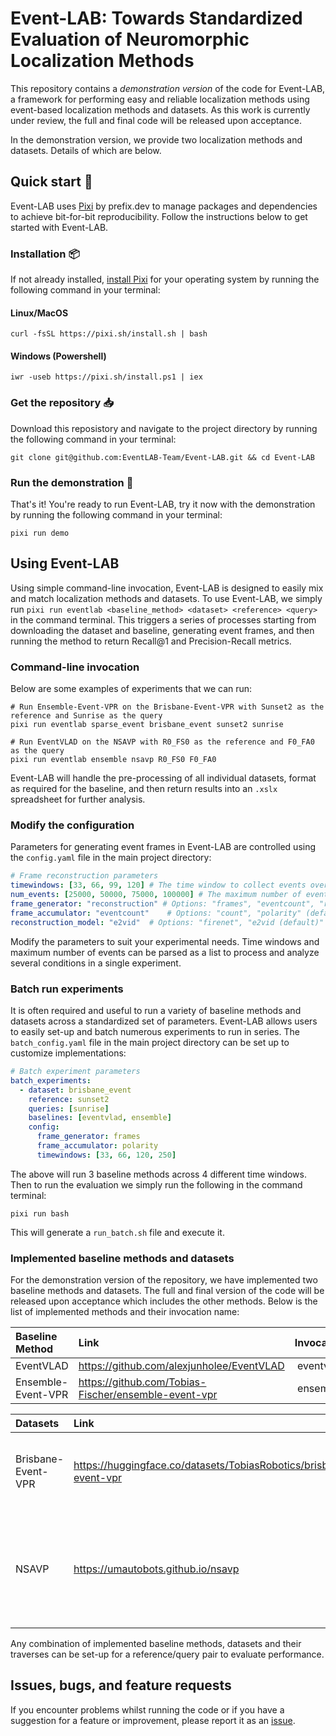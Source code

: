 # Event-LAB: Towards Standardized Evaluation of Neuromorphic Localization Methods
This repository contains a _demonstration version_ of the code for Event-LAB, a framework for performing easy and reliable localization methods using event-based localization methods and datasets. As this work is currently under review, the full and final code will be released upon acceptance.

In the demonstration version, we provide two localization methods and datasets. Details of which are below.

## Quick start :dizzy:
Event-LAB uses [Pixi](https://prefix.dev/docs/pixi/overview) by prefix.dev to manage packages and dependencies to achieve bit-for-bit reproducibility. Follow the instructions below to get started with Event-LAB.

### Installation :package:
If not already installed, [install Pixi](https://prefix.dev/docs/pixi/overview#installation) for your operating system by running the following command in your terminal:

#### Linux/MacOS
```console
curl -fsSL https://pixi.sh/install.sh | bash
```
#### Windows (Powershell)
```console
iwr -useb https://pixi.sh/install.ps1 | iex
```

### Get the repository :inbox_tray:
Download this reposistory and navigate to the project directory by running the following command in your terminal:
```console
git clone git@github.com:EventLAB-Team/Event-LAB.git && cd Event-LAB
```

### Run the demonstration :rocket:
That's it! You're ready to run Event-LAB, try it now with the demonstration by running the following command in your terminal:
```console
pixi run demo
```

## Using Event-LAB
Using simple command-line invocation, Event-LAB is designed to easily mix and match localization methods and datasets. To use Event-LAB, we simply run `pixi run eventlab <baseline_method> <dataset> <reference> <query>` in the command terminal. This triggers a series of processes starting from downloading the dataset and baseline, generating event frames, and then running the method to return Recall@1 and Precision-Recall metrics.

### Command-line invocation
Below are some examples of experiments that we can run:
```console
# Run Ensemble-Event-VPR on the Brisbane-Event-VPR with Sunset2 as the reference and Sunrise as the query
pixi run eventlab sparse_event brisbane_event sunset2 sunrise

# Run EventVLAD on the NSAVP with R0_FS0 as the reference and F0_FA0 as the query
pixi run eventlab ensemble nsavp R0_FS0 F0_FA0 
```

Event-LAB will handle the pre-processing of all individual datasets, format as required for the baseline, and then return results into an `.xslx` spreadsheet for further analysis.

### Modify the configuration
Parameters for generating event frames in Event-LAB are controlled using the `config.yaml` file in the main project directory:
```yaml
# Frame reconstruction parameters
timewindows: [33, 66, 99, 120] # The time window to collect events over
num_events: [25000, 50000, 75000, 100000] # The maximum number of events per frame, only used if frame_generator is "eventcount"
frame_generator: "reconstruction" # Options: "frames", "eventcount", "reconstruction"
frame_accumulator: "eventcount"    # Options: "count", "polarity" (default), "timestamp"
reconstruction_model: "e2vid"  # Options: "firenet", "e2vid (default)"
```
Modify the parameters to suit your experimental needs. Time windows and maximum number of events can be parsed as a list to process and analyze several conditions in a single experiment.

### Batch run experiments
It is often required and useful to run a variety of baseline methods and datasets across a standardized set of parameters. Event-LAB allows users to easily set-up and batch numerous experiments to run in series. The `batch_config.yaml` file in the main project directory can be set up to customize implementations:
```yaml
# Batch experiment parameters
batch_experiments:
  - dataset: brisbane_event
    reference: sunset2
    queries: [sunrise]
    baselines: [eventvlad, ensemble]
    config:
      frame_generator: frames
      frame_accumulator: polarity
      timewindows: [33, 66, 120, 250]
```
The above will run 3 baseline methods across 4 different time windows. Then to run the evaluation we simply run the following in the command terminal:
```console
pixi run bash
```
This will generate a `run_batch.sh` file and execute it.

### Implemented baseline methods and datasets
For the demonstration version of the repository, we have implemented two baseline methods and datasets. The full and final version of the code will be released upon acceptance which includes the other methods. Below is the list of implemented methods and their invocation name:

| Baseline Method | Link | Invocation | 
|:----------------|:------|:------------:|
| EventVLAD |  https://github.com/alexjunholee/EventVLAD | eventvlad|
|Ensemble-Event-VPR | https://github.com/Tobias-Fischer/ensemble-event-vpr | ensemble |

| Datasets | Link | Invocation | Traverses | 
|:----------------|:------|:------------|:-------:|
| Brisbane-Event-VPR |  https://huggingface.co/datasets/TobiasRobotics/brisbane-event-vpr | brisbane_event | sunset1, sunset2, sunrise, daytime, morning, night
|NSAVP | https://umautobots.github.io/nsavp | nsavp | R0_RN0, R0_RA0, R0_FS0, F0_FN0, RO_RS0, R1_DA0, R1_FA0, R1_RA0, R0_FA0 |

Any combination of implemented baseline methods, datasets and their traverses can be set-up for a reference/query pair to evaluate performance.

## Issues, bugs, and feature requests
If you encounter problems whilst running the code or if you have a suggestion for a feature or improvement, please report it as an [issue](https://github.com/EventLAB-Team/Event-LAB/issues).